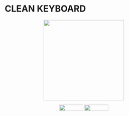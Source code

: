 # CLEAN KEYBOARD


<p align="center">
  <img width="256" height="256" src="https://i.imgur.com/JiBlPaT.png">
</p>


<p align="center">
  <img width="76" height="20" src="https://i.imgur.com/gQZqzLB.png">
  <img width="76" height="20" src="https://i.imgur.com/QLTb1AC.png">
</p>

